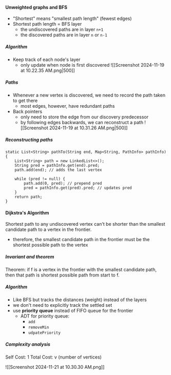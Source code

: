 #### Unweighted graphs and BFS 
- "Shortest" means "smallest path length" (fewest edges)
- Shortest path length = BFS layer 
	- the undiscovered paths are in layer `n+1`
	- the discovered paths are in layer `n` or `n-1`
##### Algorithm
- Keep track of each node's layer
	- only update when node is first discovered 
![[Screenshot 2024-11-19 at 10.22.35 AM.png|500]]
##### Paths
- Whenever a new vertex is discovered, we need to record the path taken to get there 
	- most edges, however, have redundant paths 
- Back pointers
	- only need to store the edge from our discovery predecessor 
	- by following edges backwards, we can reconstruct a path 
![[Screenshot 2024-11-19 at 10.31.26 AM.png|500]]
##### Reconstructing paths 
```
static List<String> pathTo(String end, Map<String, PathInfo> pathInfo) {
	List<String> path = new LinkedList<>();
	String pred = pathInfo.get(end).pred;
	path.add(end); // adds the last vertex 

	while (pred != null) {
		path.add(0, pred); // prepend pred 
		pred = pathInfo.get(pred).pred; // updates pred
	}
	return path;
}
```
#### Dijkstra's Algorithm 
Shortest path to any undiscovered vertex can't be shorter than the smallest candidate path to a vertex in the frontier. 
- therefore, the smallest candidate path in the frontier must be the shortest possible path to the vertex 
##### Invariant and theorem 
Theorem: if f is a vertex in the frontier with the smallest candidate path, then that path is shortest possible path from start to f. 
##### Algorithm 
- Like BFS but tracks the distances (weight) instead of the layers 
- we don't need to explicitly track the settled set 
- use **priority queue** instead of FIFO queue for the frontier 
	- ADT for priority queue: 
		- `add`
		- `removeMin`
		- `udpatePriority`
##### Complexity analysis 
Self Cost: 1 
Total Cost: v (number of vertices)

![[Screenshot 2024-11-21 at 10.30.30 AM.png]]
